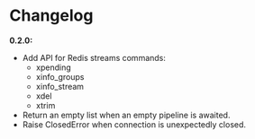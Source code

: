 # Changelog

**0.2.0:**

- Add API for Redis streams commands:
  - xpending
  - xinfo_groups
  - xinfo_stream
  - xdel
  - xtrim
- Return an empty list when an empty pipeline is awaited.
- Raise ClosedError when connection is unexpectedly closed.

